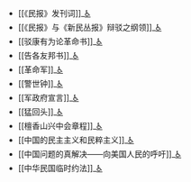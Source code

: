 - [[《民报》发刊词]]_[♿](./《民报》发刊词.md)
- [[《民报》与《新民丛报》辩驳之纲领]]_[♿](./《民报》与《新民丛报》辩驳之纲领.md)
- [[驳康有为论革命书]]_[♿](./驳康有为论革命书.md)
- [[告各友邦书]]_[♿](./告各友邦书.md)
- [[革命军]]_[♿](./革命军.md)
- [[警世钟]]_[♿](./警世钟.md)
- [[军政府宣言]]_[♿](./军政府宣言.md)
- [[猛回头]]_[♿](./猛回头.md)
- [[檀香山兴中会章程]]_[♿](./檀香山兴中会章程.md)
- [[中国的民主主义和民粹主义]]_[♿](./中国的民主主义和民粹主义.md)
- [[中国问题的真解决——向美国人民的呼吁]]_[♿](./中国问题的真解决——向美国人民的呼吁.md)
- [[中华民国临时约法]]_[♿](./中华民国临时约法.md)
